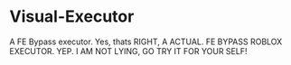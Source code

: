 # Visual-Executor
A FE Bypass executor.
Yes, thats RIGHT, A ACTUAL. FE BYPASS ROBLOX EXECUTOR.
YEP.
I AM NOT LYING, GO TRY IT FOR YOUR SELF!
